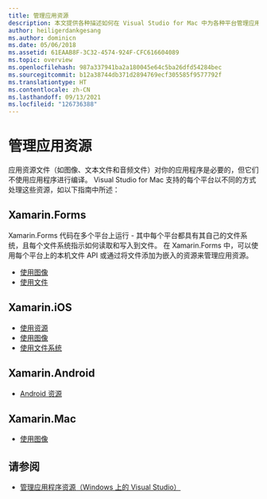 ```yaml
---
title: 管理应用资源
description: 本文提供各种描述如何在 Visual Studio for Mac 中为各种平台管理应用资源的指南链接
author: heiligerdankgesang
ms.author: dominicn
ms.date: 05/06/2018
ms.assetid: 61EAAB8F-3C32-4574-924F-CFC616604089
ms.topic: overview
ms.openlocfilehash: 987a337941ba2a180045e64c5ba26dfd54284bec
ms.sourcegitcommit: b12a38744db371d2894769ecf305585f9577792f
ms.translationtype: HT
ms.contentlocale: zh-CN
ms.lasthandoff: 09/13/2021
ms.locfileid: "126736388"
---
```

# <a name="managing-app-resources"></a>管理应用资源

应用资源文件（如图像、文本文件和音频文件）对你的应用程序是必要的，但它们不使用应用程序进行编译。 Visual Studio for Mac 支持的每个平台以不同的方式处理这些资源，如以下指南中所述：

## <a name="xamarinforms"></a>Xamarin.Forms

Xamarin.Forms 代码在多个平台上运行 - 其中每个平台都具有其自己的文件系统，且每个文件系统指示如何读取和写入到文件。 在 Xamarin.Forms 中，可以使用每个平台上的本机文件 API 或通过将文件添加为嵌入的资源来管理应用资源。

* [使用图像](https://developer.xamarin.com/guides/xamarin-forms/user-interface/images/)
* [使用文件]( https://developer.xamarin.com/guides/xamarin-forms/application-fundamentals/files/)

## <a name="xamarinios"></a>Xamarin.iOS

* [使用资源](https://developer.xamarin.com/guides/ios/application_fundamentals/working_with_resources/)
* [使用图像](https://developer.xamarin.com/guides/ios/application_fundamentals/working_with_images/)
* [使用文件系统](https://developer.xamarin.com/guides/ios/application_fundamentals/working_with_the_file_system/)

## <a name="xamarinandroid"></a>Xamarin.Android

* [Android 资源](https://developer.xamarin.com/guides/android/application_fundamentals/resources_in_android/)

## <a name="xamarinmac"></a>Xamarin.Mac

* [使用图像](https://developer.xamarin.com/guides/mac/application_fundamentals/working-with-images/)

## <a name="see-also"></a>请参阅

- [管理应用程序资源（Windows 上的 Visual Studio）](/visualstudio/ide/managing-application-resources-dotnet)